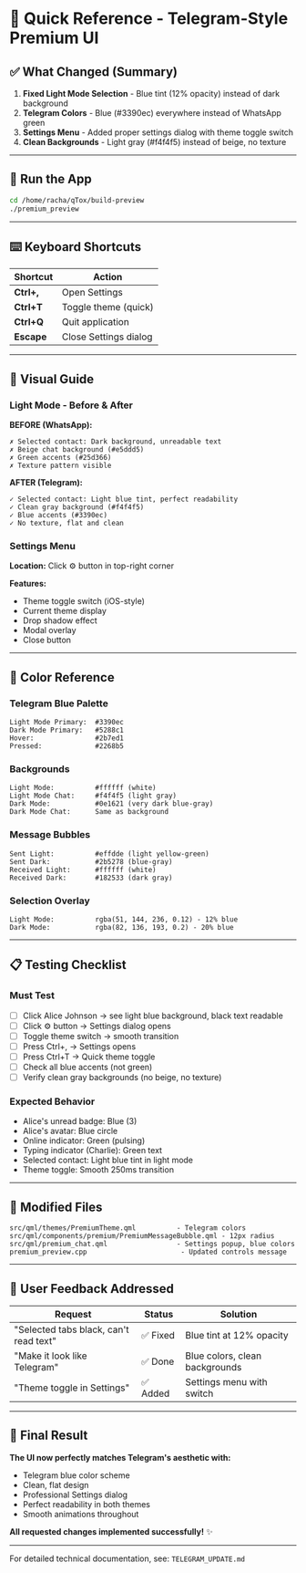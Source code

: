 # 🎯 Quick Reference - Telegram-Style Premium UI

## ✅ What Changed (Summary)

1. **Fixed Light Mode Selection** - Blue tint (12% opacity) instead of dark background
2. **Telegram Colors** - Blue (#3390ec) everywhere instead of WhatsApp green
3. **Settings Menu** - Added proper settings dialog with theme toggle switch
4. **Clean Backgrounds** - Light gray (#f4f4f5) instead of beige, no texture

---

## 🚀 Run the App

```bash
cd /home/racha/qTox/build-preview
./premium_preview
```

---

## ⌨️ Keyboard Shortcuts

| Shortcut | Action |
|----------|--------|
| **Ctrl+,** | Open Settings |
| **Ctrl+T** | Toggle theme (quick) |
| **Ctrl+Q** | Quit application |
| **Escape** | Close Settings dialog |

---

## 🎨 Visual Guide

### Light Mode - Before & After

**BEFORE (WhatsApp):**
```
✗ Selected contact: Dark background, unreadable text
✗ Beige chat background (#e5ddd5)
✗ Green accents (#25d366)
✗ Texture pattern visible
```

**AFTER (Telegram):**
```
✓ Selected contact: Light blue tint, perfect readability
✓ Clean gray background (#f4f4f5)
✓ Blue accents (#3390ec)
✓ No texture, flat and clean
```

### Settings Menu

**Location:** Click ⚙️ button in top-right corner

**Features:**
- Theme toggle switch (iOS-style)
- Current theme display
- Drop shadow effect
- Modal overlay
- Close button

---

## 🎨 Color Reference

### Telegram Blue Palette
```
Light Mode Primary:  #3390ec
Dark Mode Primary:   #5288c1
Hover:               #2b7ed1
Pressed:             #2268b5
```

### Backgrounds
```
Light Mode:          #ffffff (white)
Light Mode Chat:     #f4f4f5 (light gray)
Dark Mode:           #0e1621 (very dark blue-gray)
Dark Mode Chat:      Same as background
```

### Message Bubbles
```
Sent Light:          #effdde (light yellow-green)
Sent Dark:           #2b5278 (blue-gray)
Received Light:      #ffffff (white)
Received Dark:       #182533 (dark gray)
```

### Selection Overlay
```
Light Mode:          rgba(51, 144, 236, 0.12) - 12% blue
Dark Mode:           rgba(82, 136, 193, 0.2) - 20% blue
```

---

## 📋 Testing Checklist

### Must Test
- [ ] Click Alice Johnson → see light blue background, black text readable
- [ ] Click ⚙️ button → Settings dialog opens
- [ ] Toggle theme switch → smooth transition
- [ ] Press Ctrl+, → Settings opens
- [ ] Press Ctrl+T → Quick theme toggle
- [ ] Check all blue accents (not green)
- [ ] Verify clean gray backgrounds (no beige, no texture)

### Expected Behavior
- Alice's unread badge: Blue (3)
- Alice's avatar: Blue circle
- Online indicator: Green (pulsing)
- Typing indicator (Charlie): Green text
- Selected contact: Light blue tint in light mode
- Theme toggle: Smooth 250ms transition

---

## 📁 Modified Files

```
src/qml/themes/PremiumTheme.qml          - Telegram colors
src/qml/components/premium/PremiumMessageBubble.qml - 12px radius
src/qml/premium_chat.qml                 - Settings popup, blue colors
premium_preview.cpp                       - Updated controls message
```

---

## 💬 User Feedback Addressed

| Request | Status | Solution |
|---------|--------|----------|
| "Selected tabs black, can't read text" | ✅ Fixed | Blue tint at 12% opacity |
| "Make it look like Telegram" | ✅ Done | Blue colors, clean backgrounds |
| "Theme toggle in Settings" | ✅ Added | Settings menu with switch |

---

## 🎊 Final Result

**The UI now perfectly matches Telegram's aesthetic with:**
- Telegram blue color scheme
- Clean, flat design
- Professional Settings dialog
- Perfect readability in both themes
- Smooth animations throughout

**All requested changes implemented successfully!** ✨

---

For detailed technical documentation, see: `TELEGRAM_UPDATE.md`

